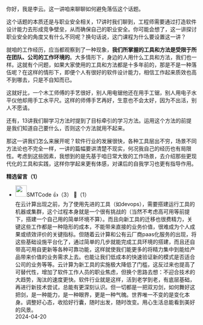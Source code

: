 你好，我是李云。这一讲咱来聊聊如何避免落伍这个话题。

这个话题的本质还是与职业安全相关，17讲时我们聊到，工程师需要通过打造软件设计能力去形成竞争壁垒，从而确保自己的职业安全。你可能会想了，这一讲探讨职业安全的角度又有什么不同呢？换句话说，这门课程为什么要设置这一讲？

就咱的工作经历，应当都观察到了一种现象，**我们所掌握的工具和方法是受限于所在团队、公司的工作环境的**。大多情形下，身边的人用什么工具和方法，我们也一样。这就有个问题，如果大家使用的工具和方法都是十多年前的，那是不是一种落伍呢？在这样的情形下，即便个人有很好的软件设计能力，相信工作起来质效也高不到哪去，只是不自知而已。

这就好比，一个木工师傅的手艺很好，别人用电锯他还在用手工锯，别人用电子水平仪他却用手工水平尺。这样的师傅手艺再好，生意也不会太好，因为不出活，别人不愿请。

还有，13讲我们聊学习方法时提到了目标牵引的学习方法。运用这个方法的前提是我们知道自己要什么，否则这个方法就用不起来。

那这一讲我们怎么来展开呢？软件行业的发展很快，各种工具层出不穷，场景不同方法论也不完全一样，一讲的篇幅要讲清楚不现实，何况我自己的经历也有局限性。考虑到这些因素，我想到的是先基于咱日常大致的工作场景，去介绍那些更现代化的工具和实践，这样你学起来更有体感，对课后的自我学习也更有指导作用。
<div><strong>精选留言（1）</strong></div><ul>
<li><img src="https://static001.geekbang.org/account/avatar/00/10/ec/2e/49d13bd2.jpg" width="30px"><span>SMTCode</span> 👍（3） 💬（1）<div>在云计算出现之前，为了使用先进的工具（如devops），需要搭建运行工具的机器或集群，这个过程本身就是一个很有挑战的（当然不考虑高可用等前提下，搭建一个自己用的简单环境不算）。而且向新工具的迁移也很费精力，关键这些工作都是一种隐形的成本，不能带来直接的业务价值，很难成为个人成果或绩效评价的关键指标。但随着云计算和公有云厂商paas化服务的出现，将这些基础设施平台化了，通过简单的几步就能完成工具环境的搭建，而且还自带高可用自更新等各种可靠功能，这样就使我们能更多的将精力集中到能给产品带来价值的业务需求上去。也能让我们低成本的快速验证新的模式是否适合公司的业务等等。云计算为新工具的实施极大降低了门槛，这反过来也提高了可替代性，增加了软件工作人员的职业焦虑，但换个思路去想：不迎合技术的大趋势，淘汰的速度更快。软件行业就是这样，活到老学到老，有底层基础，再进行新技术尝试，总能有更深刻认识。但一切都是一把双刃剑，如何舞好这把剑，是一种能力，是一种眼界，更是一种气魄。世界唯一不变的是变化本身。调整好心态，收拾好行囊，随时出发，随时改变。用心生活总能看到美好的风景。</div>2024-04-20</li><br/>
</ul>